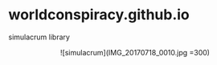 # worldconspiracy.github.io
simulacrum library

<center> ![simulacrum](IMG_20170718_0010.jpg =300) </center>
